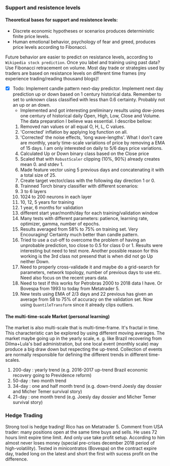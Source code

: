 
### Support and resistence levels

#### Theoretical bases for support and resistence levels:

- Discrete economic hypotheses or scenarios produces deterministic finite price levels.
- Human emotional behavior, psychology of fear and greed, produces price levels according to Fibonacci.

Future behavior are easier to predict on resistance levels, according to `Wikipedia stock prediction`. Once you label and training using past data? Use Fibonacci retracement on volume. Most day trade or strategies used by traders are based on resistance levels on different time frames (my experience trading/reading thousand blogs)!

- [x] Todo: Implement candle pattern next-day predictor. Implement next day prediction up or down based on 1 century historical data. Remember to set to unknown class classified with less than 0.6 certainty. Probably not an up or an down.
  - Implemented and got interesting preliminary results using dow-jones one century of historical daily Open, High, Low, Close and Volume. The data preparation I believe was essential. I describe bellow:
  1. Removed nan values or all equal O, H, L, C values.
  2. 'Corrected' inflation by applying log function on all.
  3. 'Corrected' the noise effects, 'long wave-lengths'. What I don't care are monthly, yearly time-scale variations of price by removing a EMA of 15 days. I am only interested on daily to 5/6 days price variations.
  4. Calculated Up or Down binary class based on the Close price
  5. Scaled that with `RobustScaler` clipping (10%, 90%) already creates mean 0. and stdev 1.
  6. Made feature vector using 5 previous days and concatenating it with a total size of 25.
  7. Create target vector/class with the following day direction 1 or 0.
  8. Trainned Torch binary classifier with different scenarios:
    1. 3 to 6 layers
    2. 1024 to 200 neurons in each layer
    3. 10, 12, 5 years for training
    4. 1 year, 6 months for validation
    5. different start year/month/day for each training/validation window
    5. Many tests with different parameters: patience, learning rate, optimizer, gamma, number of epochs.
  9. Results averaged from 58% to 75% on training set. Very Encouraging! Certainty much better than candle pattern.
  10. Tried to use a cut-off  to overcome the problem of having an unprobable prediction, too close to 0.5 for class 0 or 1. Results were interesting but need to test more. Another possible reason for this working is the 3rd class not presend that is when did not go Up neither Down.
  11. Need to properly cross-validade it and maybe do a grid-search for parameters, network topology, number of previous days to use etc. Need also focus on the recent years data.
  12. Need to test if this works for Petrobras 2000 to 2018 data I have. Or Bovespa from 1993 to today from Metatrader 5.
  13. New tests using EMA of 2/3 days and 22 previous has given an average from 58 to 75% of accuracy on the validation set. Now using `QuantileTransform` since it already clips outliers.


#### The multi-time-scale Market (**personal learning**)

The market is also multi-scale that is multi-time-frame. It's fractal in time. This characteristic can be explored by using different moving averages. The market maybe going up in the yearly scale, e. g. like Brazil recovering from Dilma+Lula's bad administration, but one local event (monthly scale) may produce a big draw down but respecting the up-trend. Collection of events are normally responsible for defining the different trends in different time-scales.

1. 200-day : yearly trend (e.g. 2016-2017 up-trend Brazil economic recovery going to Previdence reform)
2. 50-day : two month trend  
3. 34-day : one and half month trend (e.g. down-trend Joesly day dossier and Micher Temer survival story)
4. 21-day : one month trend (e.g. Joesly day dossier and Micher Temer survival story)

### Hedge Trading

Strong tool is hedge trading! Rico has on Metatrader 5. Comment from USA trader: many positions open at the same  time buys and sells. He uses 72 hours limit expire time limit.  And only use take profit setup. According to him almost never loses money (special pre-crises december 2018 period of high-volatility). Tested in minicontratos (Bovespa) on the contract expire day, traded long on the latest and short the first with sucess profit on the difference.
